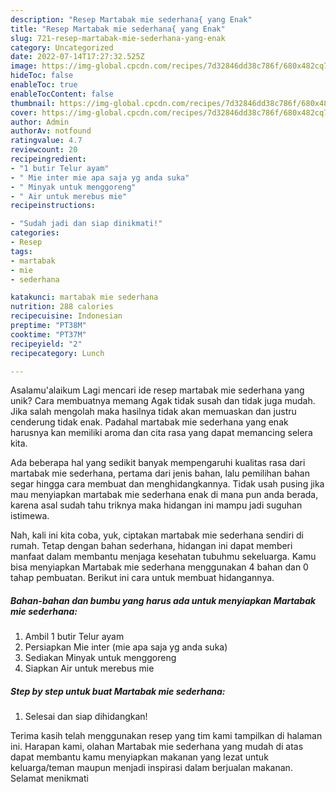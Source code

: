 ```yaml
---
description: "Resep Martabak mie sederhana{ yang Enak"
title: "Resep Martabak mie sederhana{ yang Enak"
slug: 721-resep-martabak-mie-sederhana-yang-enak
category: Uncategorized
date: 2022-07-14T17:27:32.525Z
image: https://img-global.cpcdn.com/recipes/7d32846dd38c786f/680x482cq70/martabak-mie-sederhana-foto-resep-utama.jpg
hideToc: false
enableToc: true
enableTocContent: false
thumbnail: https://img-global.cpcdn.com/recipes/7d32846dd38c786f/680x482cq70/martabak-mie-sederhana-foto-resep-utama.jpg
cover: https://img-global.cpcdn.com/recipes/7d32846dd38c786f/680x482cq70/martabak-mie-sederhana-foto-resep-utama.jpg
author: Admin
authorAv: notfound
ratingvalue: 4.7
reviewcount: 20
recipeingredient:
- "1 butir Telur ayam"
- " Mie inter mie apa saja yg anda suka"
- " Minyak untuk menggoreng"
- " Air untuk merebus mie"
recipeinstructions:

- "Sudah jadi dan siap dinikmati!"
categories:
- Resep
tags:
- martabak
- mie
- sederhana

katakunci: martabak mie sederhana 
nutrition: 288 calories
recipecuisine: Indonesian
preptime: "PT38M"
cooktime: "PT37M"
recipeyield: "2"
recipecategory: Lunch

---
```



Asalamu'alaikum Lagi mencari ide resep martabak mie sederhana yang unik? Cara membuatnya memang Agak tidak susah dan tidak juga mudah. Jika salah mengolah maka hasilnya tidak akan memuaskan dan justru cenderung tidak enak. Padahal martabak mie sederhana yang enak harusnya kan memiliki aroma dan cita rasa yang dapat memancing selera kita.




Ada beberapa hal yang sedikit banyak mempengaruhi kualitas rasa dari martabak mie sederhana, pertama dari jenis bahan, lalu pemilihan bahan segar hingga cara membuat dan menghidangkannya. Tidak usah pusing jika mau menyiapkan martabak mie sederhana enak di mana pun anda berada, karena asal sudah tahu triknya maka hidangan ini mampu jadi suguhan istimewa.


Nah, kali ini kita coba, yuk, ciptakan martabak mie sederhana sendiri di rumah. Tetap dengan bahan sederhana, hidangan ini dapat memberi manfaat dalam membantu menjaga kesehatan tubuhmu sekeluarga. Kamu bisa menyiapkan Martabak mie sederhana menggunakan 4 bahan dan 0 tahap pembuatan. Berikut ini cara untuk membuat hidangannya.

<!--inarticleads1-->

##### Bahan-bahan dan bumbu yang harus ada untuk menyiapkan Martabak mie sederhana:

1. Ambil 1 butir Telur ayam
1. Persiapkan  Mie inter (mie apa saja yg anda suka)
1. Sediakan  Minyak untuk menggoreng
1. Siapkan  Air untuk merebus mie




<!--inarticleads2-->

##### Step by step untuk buat Martabak mie sederhana:


1. Selesai dan siap dihidangkan!



Terima kasih telah menggunakan resep yang tim kami tampilkan di halaman ini. Harapan kami, olahan Martabak mie sederhana yang mudah di atas dapat membantu kamu menyiapkan makanan yang lezat untuk keluarga/teman maupun menjadi inspirasi dalam berjualan makanan. Selamat menikmati
